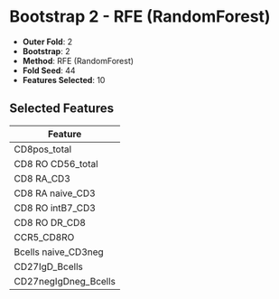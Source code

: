 # Bootstrap 2 - RFE (RandomForest)

- **Outer Fold**: 2
- **Bootstrap**: 2
- **Method**: RFE (RandomForest)
- **Fold Seed**: 44
- **Features Selected**: 10

## Selected Features

| Feature |
|---------|
| CD8pos_total |
| CD8 RO CD56_total |
| CD8 RA_CD3 |
| CD8 RA naive_CD3 |
| CD8 RO intB7_CD3 |
| CD8 RO DR_CD8 |
| CCR5_CD8RO |
| Bcells naive_CD3neg |
| CD27IgD_Bcells |
| CD27negIgDneg_Bcells |
